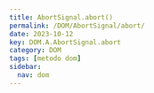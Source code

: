 ```yaml
---
title: AbortSignal.abort()
permalink: /DOM/AbortSignal/abort/
date: 2023-10-12
key: DOM.A.AbortSignal.abort
category: DOM
tags: [metodo dom]
sidebar:
  nav: dom
---
```

